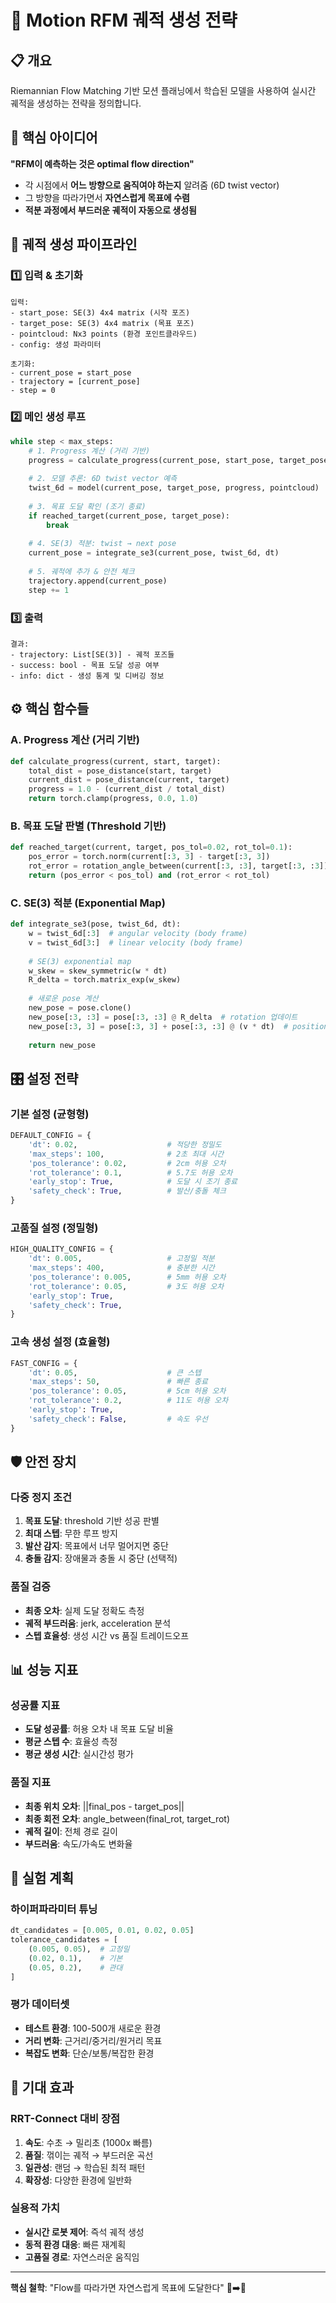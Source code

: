 # 🚀 Motion RFM 궤적 생성 전략

## 📋 개요

Riemannian Flow Matching 기반 모션 플래닝에서 학습된 모델을 사용하여 실시간 궤적을 생성하는 전략을 정의합니다.

## 🎯 핵심 아이디어

**"RFM이 예측하는 것은 optimal flow direction"**
- 각 시점에서 **어느 방향으로 움직여야 하는지** 알려줌 (6D twist vector)
- 그 방향을 따라가면서 **자연스럽게 목표에 수렴**
- **적분 과정에서 부드러운 궤적이 자동으로 생성됨**

## 🔄 궤적 생성 파이프라인

### 1️⃣ 입력 & 초기화
```
입력:
- start_pose: SE(3) 4x4 matrix (시작 포즈)
- target_pose: SE(3) 4x4 matrix (목표 포즈)  
- pointcloud: Nx3 points (환경 포인트클라우드)
- config: 생성 파라미터

초기화:
- current_pose = start_pose
- trajectory = [current_pose]
- step = 0
```

### 2️⃣ 메인 생성 루프
```python
while step < max_steps:
    # 1. Progress 계산 (거리 기반)
    progress = calculate_progress(current_pose, start_pose, target_pose)
    
    # 2. 모델 추론: 6D twist vector 예측
    twist_6d = model(current_pose, target_pose, progress, pointcloud)
    
    # 3. 목표 도달 확인 (조기 종료)
    if reached_target(current_pose, target_pose):
        break
    
    # 4. SE(3) 적분: twist → next pose
    current_pose = integrate_se3(current_pose, twist_6d, dt)
    
    # 5. 궤적에 추가 & 안전 체크
    trajectory.append(current_pose)
    step += 1
```

### 3️⃣ 출력
```
결과:
- trajectory: List[SE(3)] - 궤적 포즈들
- success: bool - 목표 도달 성공 여부
- info: dict - 생성 통계 및 디버깅 정보
```

## ⚙️ 핵심 함수들

### A. Progress 계산 (거리 기반)
```python
def calculate_progress(current, start, target):
    total_dist = pose_distance(start, target)
    current_dist = pose_distance(current, target)
    progress = 1.0 - (current_dist / total_dist)
    return torch.clamp(progress, 0.0, 1.0)
```

### B. 목표 도달 판별 (Threshold 기반)
```python
def reached_target(current, target, pos_tol=0.02, rot_tol=0.1):
    pos_error = torch.norm(current[:3, 3] - target[:3, 3])
    rot_error = rotation_angle_between(current[:3, :3], target[:3, :3])
    return (pos_error < pos_tol) and (rot_error < rot_tol)
```

### C. SE(3) 적분 (Exponential Map)
```python
def integrate_se3(pose, twist_6d, dt):
    w = twist_6d[:3]  # angular velocity (body frame)
    v = twist_6d[3:]  # linear velocity (body frame)
    
    # SE(3) exponential map
    w_skew = skew_symmetric(w * dt)
    R_delta = torch.matrix_exp(w_skew)
    
    # 새로운 pose 계산
    new_pose = pose.clone()
    new_pose[:3, :3] = pose[:3, :3] @ R_delta  # rotation 업데이트
    new_pose[:3, 3] = pose[:3, 3] + pose[:3, :3] @ (v * dt)  # position 업데이트
    
    return new_pose
```

## 🎛️ 설정 전략

### 기본 설정 (균형형)
```python
DEFAULT_CONFIG = {
    'dt': 0.02,                    # 적당한 정밀도
    'max_steps': 100,              # 2초 최대 시간
    'pos_tolerance': 0.02,         # 2cm 허용 오차
    'rot_tolerance': 0.1,          # 5.7도 허용 오차
    'early_stop': True,            # 도달 시 조기 종료
    'safety_check': True,          # 발산/충돌 체크
}
```

### 고품질 설정 (정밀형)
```python
HIGH_QUALITY_CONFIG = {
    'dt': 0.005,                   # 고정밀 적분
    'max_steps': 400,              # 충분한 시간
    'pos_tolerance': 0.005,        # 5mm 허용 오차
    'rot_tolerance': 0.05,         # 3도 허용 오차
    'early_stop': True,
    'safety_check': True,
}
```

### 고속 생성 설정 (효율형)
```python
FAST_CONFIG = {
    'dt': 0.05,                    # 큰 스텝
    'max_steps': 50,               # 빠른 종료
    'pos_tolerance': 0.05,         # 5cm 허용 오차
    'rot_tolerance': 0.2,          # 11도 허용 오차
    'early_stop': True,
    'safety_check': False,         # 속도 우선
}
```

## 🛡️ 안전 장치

### 다중 정지 조건
1. **목표 도달**: threshold 기반 성공 판별
2. **최대 스텝**: 무한 루프 방지
3. **발산 감지**: 목표에서 너무 멀어지면 중단
4. **충돌 감지**: 장애물과 충돌 시 중단 (선택적)

### 품질 검증
- **최종 오차**: 실제 도달 정확도 측정
- **궤적 부드러움**: jerk, acceleration 분석
- **스텝 효율성**: 생성 시간 vs 품질 트레이드오프

## 📊 성능 지표

### 성공률 지표
- **도달 성공률**: 허용 오차 내 목표 도달 비율
- **평균 스텝 수**: 효율성 측정
- **평균 생성 시간**: 실시간성 평가

### 품질 지표
- **최종 위치 오차**: ||final_pos - target_pos||
- **최종 회전 오차**: angle_between(final_rot, target_rot)
- **궤적 길이**: 전체 경로 길이
- **부드러움**: 속도/가속도 변화율

## 🔬 실험 계획

### 하이퍼파라미터 튜닝
```python
dt_candidates = [0.005, 0.01, 0.02, 0.05]
tolerance_candidates = [
    (0.005, 0.05),  # 고정밀
    (0.02, 0.1),    # 기본
    (0.05, 0.2),    # 관대
]
```

### 평가 데이터셋
- **테스트 환경**: 100-500개 새로운 환경
- **거리 변화**: 근거리/중거리/원거리 목표
- **복잡도 변화**: 단순/보통/복잡한 환경

## 🎯 기대 효과

### RRT-Connect 대비 장점
1. **속도**: 수초 → 밀리초 (1000x 빠름)
2. **품질**: 꺾이는 궤적 → 부드러운 곡선
3. **일관성**: 랜덤 → 학습된 최적 패턴
4. **확장성**: 다양한 환경에 일반화

### 실용적 가치
- **실시간 로봇 제어**: 즉석 궤적 생성
- **동적 환경 대응**: 빠른 재계획
- **고품질 경로**: 자연스러운 움직임

---

**핵심 철학**: "Flow를 따라가면 자연스럽게 목표에 도달한다" 🌊➡️🎯


